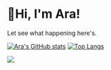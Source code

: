 # 🚩Hi, I'm Ara! 

Let see what happening here's.

<!---
araanv/araanv is a ✨ special ✨ repository because its `README.md` (this file) appears on your GitHub profile.
You can click the Preview link to take a look at your changes.
--->

[![Ara's GitHub stats](https://github-readme-stats.vercel.app/api?username=araanv&count_private=true&show_icons=true&line_height=20)](https://github.com/anuraghazra/github-readme-stats)
[![Top Langs](https://github-readme-stats.vercel.app/api/top-langs/?username=araanv&layout=compact&line_height=30)](https://github.com/araanv/github-readme-stats)

![](https://komarev.com/ghpvc/?username=araanv&color=red&style=flat)
